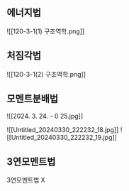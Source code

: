 ## 에너지법
![[120-3-1(1) 구조역학.png]]
## 처짐각법
![[120-3-1(2) 구조역학.png]]
## 모멘트분배법
![[2024. 3. 24. - 0 25.jpg]]

![[Untitled_20240330_222232_18.jpg]]
![[Untitled_20240330_222232_19.jpg]]
## 3연모멘트법
3연모멘트법 X
